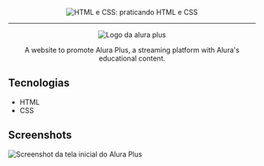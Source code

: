 
<p align="center"> <img src="https://imgur.com/BASzVop.png" alt="HTML e CSS: praticando HTML e CSS"> </p>

<hr>

<p align="center"> <img src="https://github.com/MonicaHillman/aluraplus/blob/aula04/img/Logo.png?raw=true" alt="Logo da alura plus"> </p>
<p align="center">A website to promote Alura Plus, a streaming platform with Alura's educational content.</p>

## Tecnologias
* HTML
* CSS

## Screenshots
![Screenshot da tela inicial do Alura Plus](https://imgur.com/nKUf7MK.png)
